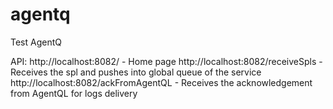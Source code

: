 # agentq

Test AgentQ

API:
http://localhost:8082/ - Home page
http://localhost:8082/receiveSpls - Receives the spl and pushes into global queue of the service
http://localhost:8082/ackFromAgentQL - Receives the acknowledgement from AgentQL for logs delivery
